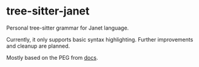 # tree-sitter-janet

Personal tree-sitter grammar for Janet language.

Currently, it only supports basic syntax highlighting. 
Further improvements and cleanup are planned.

Mostly based on the PEG from [docs](https://janet-lang.org/docs/syntax.html).
